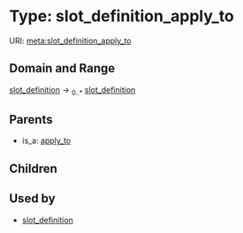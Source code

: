 
# Type: slot_definition_apply_to




URI: [meta:slot_definition_apply_to](https://w3id.org/biolink/biolinkml/meta/slot_definition_apply_to)


## Domain and Range

[slot_definition](slot_definition.md) ->  <sub>0..*</sub> [slot_definition](slot_definition.md)

## Parents

 *  is_a: [apply_to](apply_to.md)

## Children


## Used by

 * [slot_definition](slot_definition.md)
